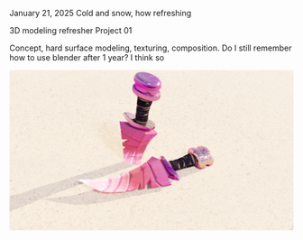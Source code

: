 January 21, 2025 Cold and snow, how refreshing

3D modeling refresher Project 01

Concept, hard surface modeling, texturing, composition.
Do I still remember how to use blender after 1 year? I think so


![alt text](https://github.com/okkitoh/250121__SandstormModel/blob/main/SandStorm_Render.png)

